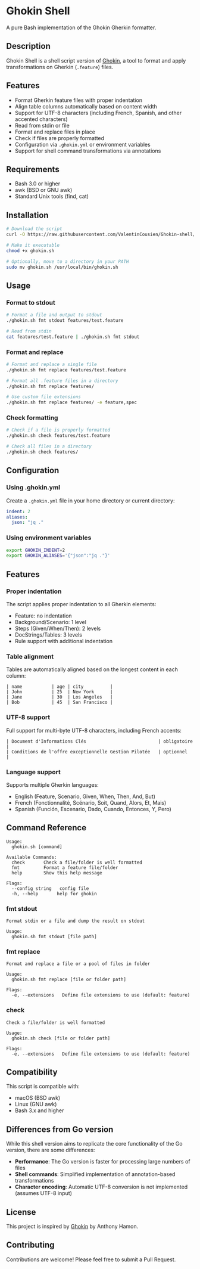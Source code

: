 # Ghokin Shell

A pure Bash implementation of the Ghokin Gherkin formatter.

## Description

Ghokin Shell is a shell script version of [Ghokin](https://github.com/antham/ghokin), a tool to format and apply transformations on Gherkin (`.feature`) files.

## Features

- Format Gherkin feature files with proper indentation
- Align table columns automatically based on content width
- Support for UTF-8 characters (including French, Spanish, and other accented characters)
- Read from stdin or file
- Format and replace files in place
- Check if files are properly formatted
- Configuration via `.ghokin.yml` or environment variables
- Support for shell command transformations via annotations

## Requirements

- Bash 3.0 or higher
- awk (BSD or GNU awk)
- Standard Unix tools (find, cat)

## Installation

```bash
# Download the script
curl -O https://raw.githubusercontent.com/ValentinCousien/Ghokin-shell/master/ghokin.sh

# Make it executable
chmod +x ghokin.sh

# Optionally, move to a directory in your PATH
sudo mv ghokin.sh /usr/local/bin/ghokin.sh
```

## Usage

### Format to stdout

```bash
# Format a file and output to stdout
./ghokin.sh fmt stdout features/test.feature

# Read from stdin
cat features/test.feature | ./ghokin.sh fmt stdout
```

### Format and replace

```bash
# Format and replace a single file
./ghokin.sh fmt replace features/test.feature

# Format all .feature files in a directory
./ghokin.sh fmt replace features/

# Use custom file extensions
./ghokin.sh fmt replace features/ -e feature,spec
```

### Check formatting

```bash
# Check if a file is properly formatted
./ghokin.sh check features/test.feature

# Check all files in a directory
./ghokin.sh check features/
```

## Configuration

### Using .ghokin.yml

Create a `.ghokin.yml` file in your home directory or current directory:

```yaml
indent: 2
aliases:
  json: "jq ."
```

### Using environment variables

```bash
export GHOKIN_INDENT=2
export GHOKIN_ALIASES='{"json":"jq ."}'
```

## Features

### Proper indentation

The script applies proper indentation to all Gherkin elements:

- Feature: no indentation
- Background/Scenario: 1 level
- Steps (Given/When/Then): 2 levels
- DocStrings/Tables: 3 levels
- Rule support with additional indentation

### Table alignment

Tables are automatically aligned based on the longest content in each column:

```gherkin
| name           | age | city          |
| John           | 25  | New York      |
| Jane           | 30  | Los Angeles   |
| Bob            | 45  | San Francisco |
```

### UTF-8 support

Full support for multi-byte UTF-8 characters, including French accents:

```gherkin
| Document d'Informations Clés                           | obligatoire |
| Conditions de l'offre exceptionnelle Gestion Pilotée   | optionnel   |
```

### Language support

Supports multiple Gherkin languages:
- English (Feature, Scenario, Given, When, Then, And, But)
- French (Fonctionnalité, Scénario, Soit, Quand, Alors, Et, Mais)
- Spanish (Función, Escenario, Dado, Cuando, Entonces, Y, Pero)

## Command Reference

```
Usage:
  ghokin.sh [command]

Available Commands:
  check       Check a file/folder is well formatted
  fmt         Format a feature file/folder
  help        Show this help message

Flags:
  --config string   config file
  -h, --help       help for ghokin
```

### fmt stdout

```
Format stdin or a file and dump the result on stdout

Usage:
  ghokin.sh fmt stdout [file path]
```

### fmt replace

```
Format and replace a file or a pool of files in folder

Usage:
  ghokin.sh fmt replace [file or folder path]

Flags:
  -e, --extensions   Define file extensions to use (default: feature)
```

### check

```
Check a file/folder is well formatted

Usage:
  ghokin.sh check [file or folder path]

Flags:
  -e, --extensions   Define file extensions to use (default: feature)
```

## Compatibility

This script is compatible with:
- macOS (BSD awk)
- Linux (GNU awk)
- Bash 3.x and higher

## Differences from Go version

While this shell version aims to replicate the core functionality of the Go version, there are some differences:

- **Performance**: The Go version is faster for processing large numbers of files
- **Shell commands**: Simplified implementation of annotation-based transformations
- **Character encoding**: Automatic UTF-8 conversion is not implemented (assumes UTF-8 input)

## License

This project is inspired by [Ghokin](https://github.com/antham/ghokin) by Anthony Hamon.

## Contributing

Contributions are welcome! Please feel free to submit a Pull Request.
